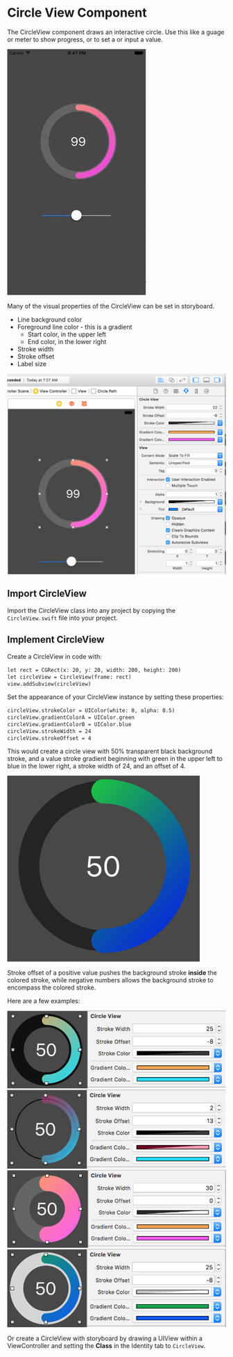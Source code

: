 # Circle View Component

The CircleView component draws an interactive circle. Use this like a guage or
meter to show progress, or to set a or input a value. 

![screenshot](screenshot.gif)

Many of the visual properties of the CircleView can be set in storyboard. 

- Line background color
- Foreground line color - this is a gradient
    - Start color, in the upper left
    - End color, in the lower right
- Stroke width
- Stroke offset
- Label size

![screenshot-storyboard](screenshot-storyboard.png)

## Import CircleView

Import the CircleView class into any project by copying
the `CircleView.swift` file into your project. 

## Implement CircleView

Create a CircleView in code with: 

```
let rect = CGRect(x: 20, y: 20, width: 200, height: 200)
let circleView = CircleView(frame: rect)
view.addSubview(circleView)
```

Set the appearance of your CircleView instance by setting these 
properties:

```
circleView.strokeColor = UIColor(white: 0, alpha: 0.5)
circleView.gradientColorA = UIColor.green
circleView.gradientColorB = UIColor.blue
circleView.strokeWidth = 24
circleView.strokeOffset = 4
```

This would create a circle view with 50% transparent black background
stroke, and a value stroke gradient beginning with green in the upper
left to blue in the lower right, a stroke width of 24, and an offset 
of 4.

![screenshot-sample](screenshot-sample.png)

Stroke offset of a positive value pushes the background stroke **inside**
the colored stroke, while negative numbers allows the background stroke to
encompass the colored stroke. 

Here are a few examples: 

![screenshot-1](screenshot-1.png)
![screenshot-1](screenshot-2.png)
![screenshot-1](screenshot-3.png)
![screenshot-1](screenshot-4.png)

Or create a CircleView with storyboard by drawing a UIView
within a ViewController and setting the **Class** in the 
Identity tab to `CircleView`. 




